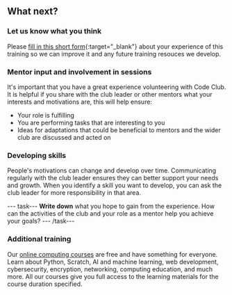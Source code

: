 ## What next?

### Let us know what you think
Please [fill in this short form](https://form.raspberrypi.org/4873965){:target="_blank"} about your experience of this training so we can improve it and any future training resouces we develop.

### Mentor input and involvement in sessions
It's important that you have a great experience volunteering with Code Club. It is helpful if you share with the club leader or other mentors what your interests and motivations are, this will help ensure:
+ Your role is fulfilling
+ You are performing tasks that are interesting to you
+ Ideas for adaptations that could be beneficial to mentors and the wider club are discussed and acted on 

### Developing skills
People's motivations can change and develop over time. Communicating regularly with the club leader ensures they can better support your needs and growth. When you identify a skill you want to develop, you can ask the club leader for more responsibility in that area. 

--- task--- 
**Write down** what you hope to gain from the experience. How can the activities of the club and your role as a mentor help you achieve your goals?
--- /task--- 

### Additional training
Our [online computing courses](https://www.raspberrypi.org/courses/learn-python) are free and have something for everyone. Learn about Python, Scratch, AI and machine learning, web development, cybersecurity, encryption, networking, computing education, and much more. All our courses give you full access to the learning materials for the course duration specified.
